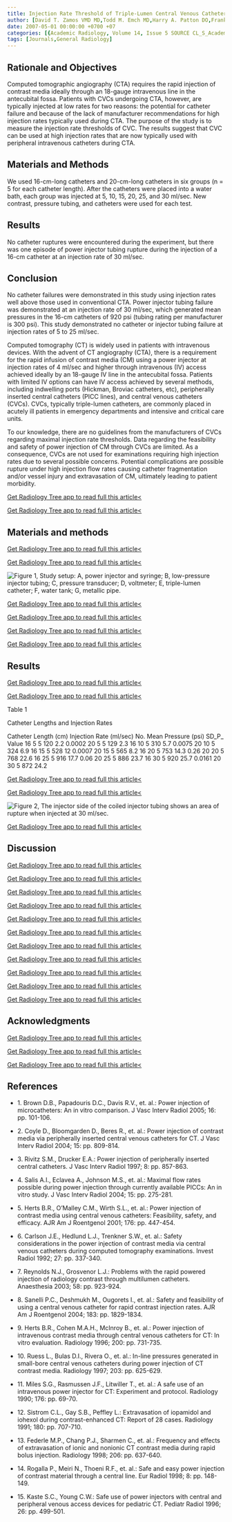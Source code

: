 ```yaml
---
title: Injection Rate Threshold of Triple-Lumen Central Venous Catheters:
author: [David T. Zamos VMD MD,Todd M. Emch MD,Harry A. Patton DO,Frank J. D’Amico PhD,Surrendra K. Bansal MD]
date: 2007-05-01 00:00:00 +0700 +07
categories: [{Academic Radiology, Volume 14, Issue 5 SOURCE CL_S_AcademicRadiologyVolume14Issue5 1}]
tags: [Journals,General Radiology]
---
```

## Rationale and Objectives

Computed tomographic angiography (CTA) requires the rapid injection of contrast media ideally through an 18-gauge intravenous line in the antecubital fossa. Patients with CVCs undergoing CTA, however, are typically injected at low rates for two reasons: the potential for catheter failure and because of the lack of manufacturer recommendations for high injection rates typically used during CTA. The purpose of the study is to measure the injection rate thresholds of CVC. The results suggest that CVC can be used at high injection rates that are now typically used with peripheral intravenous catheters during CTA.

## Materials and Methods

We used 16-cm-long catheters and 20-cm-long catheters in six groups (n = 5 for each catheter length). After the catheters were placed into a water bath, each group was injected at 5, 10, 15, 20, 25, and 30 ml/sec. New contrast, pressure tubing, and catheters were used for each test.

## Results

No catheter ruptures were encountered during the experiment, but there was one episode of power injector tubing rupture during the injection of a 16-cm catheter at an injection rate of 30 ml/sec.

## Conclusion

No catheter failures were demonstrated in this study using injection rates well above those used in conventional CTA. Power injector tubing failure was demonstrated at an injection rate of 30 ml/sec, which generated mean pressures in the 16-cm catheters of 920 psi (tubing rating per manufacturer is 300 psi). This study demonstrated no catheter or injector tubing failure at injection rates of 5 to 25 ml/sec.

Computed tomography (CT) is widely used in patients with intravenous devices. With the advent of CT angiography (CTA), there is a requirement for the rapid infusion of contrast media (CM) using a power injector at injection rates of 4 ml/sec and higher through intravenous (IV) access achieved ideally by an 18-gauge IV line in the antecubital fossa. Patients with limited IV options can have IV access achieved by several methods, including indwelling ports (Hickman, Broviac catheters, etc), peripherally inserted central catheters (PICC lines), and central venous catheters (CVCs). CVCs, typically triple-lumen catheters, are commonly placed in acutely ill patients in emergency departments and intensive and critical care units.

To our knowledge, there are no guidelines from the manufacturers of CVCs regarding maximal injection rate thresholds. Data regarding the feasibility and safety of power injection of CM through CVCs are limited. As a consequence, CVCs are not used for examinations requiring high injection rates due to several possible concerns. Potential complications are possible rupture under high injection flow rates causing catheter fragmentation and/or vessel injury and extravasation of CM, ultimately leading to patient morbidity.

[Get Radiology Tree app to read full this article<](https://clinicalpub.com/app)

[Get Radiology Tree app to read full this article<](https://clinicalpub.com/app)

## Materials and methods

[Get Radiology Tree app to read full this article<](https://clinicalpub.com/app)

[Get Radiology Tree app to read full this article<](https://clinicalpub.com/app)

![Figure 1, Study setup: A, power injector and syringe; B, low-pressure injector tubing; C, pressure transducer; D, voltmeter; E, triple-lumen catheter; F, water tank; G, metallic pipe.](https://storage.googleapis.com/dl.dentistrykey.com/clinical/InjectionRateThresholdofTripleLumenCentralVenousCatheters/0_1s20S1076633207000682.jpg)

[Get Radiology Tree app to read full this article<](https://clinicalpub.com/app)

[Get Radiology Tree app to read full this article<](https://clinicalpub.com/app)

[Get Radiology Tree app to read full this article<](https://clinicalpub.com/app)

[Get Radiology Tree app to read full this article<](https://clinicalpub.com/app)

## Results

[Get Radiology Tree app to read full this article<](https://clinicalpub.com/app)

[Get Radiology Tree app to read full this article<](https://clinicalpub.com/app)

Table 1


Catheter Lengths and Injection Rates


Catheter Length (cm) Injection Rate (ml/sec) No. Mean Pressure (psi) SD_P_ Value 16 5 5 120 2.2 0.0002 20 5 5 129 2.3 16 10 5 310 5.7 0.0075 20 10 5 324 6.9 16 15 5 528 12 0.0007 20 15 5 565 8.2 16 20 5 753 14.3 0.26 20 20 5 768 22.6 16 25 5 916 17.7 0.06 20 25 5 886 23.7 16 30 5 920 25.7 0.0161 20 30 5 872 24.2

[Get Radiology Tree app to read full this article<](https://clinicalpub.com/app)

[Get Radiology Tree app to read full this article<](https://clinicalpub.com/app)

![Figure 2, The injector side of the coiled injector tubing shows an area of rupture when injected at 30 ml/sec.](https://storage.googleapis.com/dl.dentistrykey.com/clinical/InjectionRateThresholdofTripleLumenCentralVenousCatheters/1_1s20S1076633207000682.jpg)

[Get Radiology Tree app to read full this article<](https://clinicalpub.com/app)

## Discussion

[Get Radiology Tree app to read full this article<](https://clinicalpub.com/app)

[Get Radiology Tree app to read full this article<](https://clinicalpub.com/app)

[Get Radiology Tree app to read full this article<](https://clinicalpub.com/app)

[Get Radiology Tree app to read full this article<](https://clinicalpub.com/app)

[Get Radiology Tree app to read full this article<](https://clinicalpub.com/app)

[Get Radiology Tree app to read full this article<](https://clinicalpub.com/app)

[Get Radiology Tree app to read full this article<](https://clinicalpub.com/app)

[Get Radiology Tree app to read full this article<](https://clinicalpub.com/app)

[Get Radiology Tree app to read full this article<](https://clinicalpub.com/app)

[Get Radiology Tree app to read full this article<](https://clinicalpub.com/app)

[Get Radiology Tree app to read full this article<](https://clinicalpub.com/app)

## Acknowledgments

[Get Radiology Tree app to read full this article<](https://clinicalpub.com/app)

[Get Radiology Tree app to read full this article<](https://clinicalpub.com/app)

[Get Radiology Tree app to read full this article<](https://clinicalpub.com/app)

## References

- 1\. Brown D.B., Papadouris D.C., Davis R.V., et. al.: Power injection of microcatheters: An in vitro comparison. J Vasc Interv Radiol 2005; 16: pp. 101-106.


- 2\. Coyle D., Bloomgarden D., Beres R., et. al.: Power injection of contrast media via peripherally inserted central venous catheters for CT. J Vasc Interv Radiol 2004; 15: pp. 809-814.


- 3\. Rivitz S.M., Drucker E.A.: Power injection of peripherally inserted central catheters. J Vasc Interv Radiol 1997; 8: pp. 857-863.


- 4\. Salis A.I., Eclavea A., Johnson M.S., et. al.: Maximal flow rates possible during power injection through currently available PICCs: An in vitro study. J Vasc Interv Radiol 2004; 15: pp. 275-281.


- 5\. Herts B.R., O’Malley C.M., Wirth S.L., et. al.: Power injection of contrast media using central venous catheters: Feasibility, safety, and efficacy. AJR Am J Roentgenol 2001; 176: pp. 447-454.


- 6\. Carlson J.E., Hedlund L.J., Trenkner S.W., et. al.: Safety considerations in the power injection of contrast media via central venous catheters during computed tomography examinations. Invest Radiol 1992; 27: pp. 337-340.


- 7\. Reynolds N.J., Grosvenor L.J.: Problems with the rapid powered injection of radiology contrast through multilumen catheters. Anaesthesia 2003; 58: pp. 923-924.


- 8\. Sanelli P.C., Deshmukh M., Ougorets I., et. al.: Safety and feasibility of using a central venous catheter for rapid contrast injection rates. AJR Am J Roentgenol 2004; 183: pp. 1829-1834.


- 9\. Herts B.R., Cohen M.A.H., McInroy B., et. al.: Power injection of intravenous contrast media through central venous catheters for CT: In vitro evaluation. Radiology 1996; 200: pp. 731-735.


- 10\. Ruess L., Bulas D.I., Rivera O., et. al.: In-line pressures generated in small-bore central venous catheters during power injection of CT contrast media. Radiology 1997; 203: pp. 625-629.


- 11\. Miles S.G., Rasmussen J.F., Litwiller T., et. al.: A safe use of an intravenous power injector for CT: Experiment and protocol. Radiology 1990; 176: pp. 69-70.


- 12\. Sistrom C.L., Gay S.B., Peffley L.: Extravasation of iopamidol and iohexol during contrast-enhanced CT: Report of 28 cases. Radiology 1991; 180: pp. 707-710.


- 13\. Federle M.P., Chang P.J., Sharmen C., et. al.: Frequency and effects of extravasation of ionic and nonionic CT contrast media during rapid bolus injection. Radiology 1998; 206: pp. 637-640.


- 14\. Rogalla P., Meiri N., Thoeni R.F., et. al.: Safe and easy power injection of contrast material through a central line. Eur Radiol 1998; 8: pp. 148-149.


- 15\. Kaste S.C., Young C.W.: Safe use of power injectors with central and peripheral venous access devices for pediatric CT. Pediatr Radiol 1996; 26: pp. 499-501.